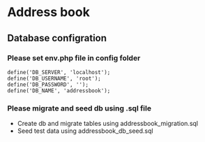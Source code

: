 # Address book

## Database configration

### Please set env.php file in config folder

```
define('DB_SERVER', 'localhost');
define('DB_USERNAME', 'root');
define('DB_PASSWORD', '');
define('DB_NAME', 'addressbook');
```

### Please migrate and seed db using .sql file

- Create db and migrate tables using addressbook_migration.sql
- Seed test data using addressbook_db_seed.sql
